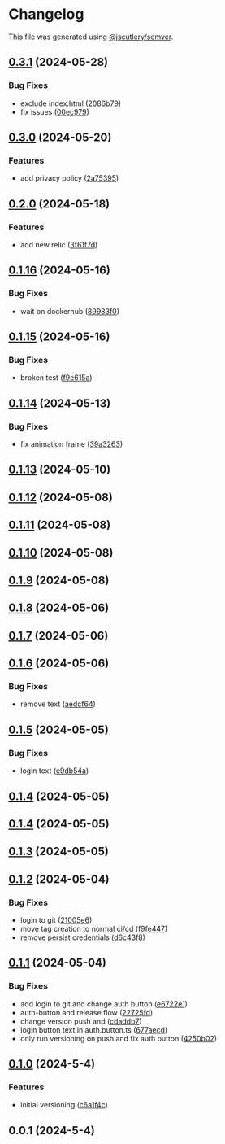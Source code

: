 # Changelog

This file was generated using [@jscutlery/semver](https://github.com/jscutlery/semver).

## [0.3.1](https://github.com/CIRI2-s6/ciri2-app/compare/frontend-0.3.0...frontend-0.3.1) (2024-05-28)


### Bug Fixes

* exclude index.html ([2086b79](https://github.com/CIRI2-s6/ciri2-app/commit/2086b7917ff6b464debe0b0df2259ddc8e8c353a))
* fix issues ([00ec979](https://github.com/CIRI2-s6/ciri2-app/commit/00ec9794ed1665913ebcebf24f0f5e26dcfd8dac))

## [0.3.0](https://github.com/CIRI2-s6/ciri2-app/compare/frontend-0.2.0...frontend-0.3.0) (2024-05-20)


### Features

* add privacy policy ([2a75395](https://github.com/CIRI2-s6/ciri2-app/commit/2a753955abf612b08ec7e1cfb3e171062ea19b15))

## [0.2.0](https://github.com/CIRI2-s6/ciri2-app/compare/frontend-0.1.16...frontend-0.2.0) (2024-05-18)


### Features

* add new relic ([3f61f7d](https://github.com/CIRI2-s6/ciri2-app/commit/3f61f7dcb658c881db2a47a096b72e07d43ee785))

## [0.1.16](https://github.com/CIRI2-s6/ciri2-app/compare/frontend-0.1.15...frontend-0.1.16) (2024-05-16)


### Bug Fixes

* wait on dockerhub ([89983f0](https://github.com/CIRI2-s6/ciri2-app/commit/89983f0db2b889090f72f476d46d41fb0e1c11d9))

## [0.1.15](https://github.com/CIRI2-s6/ciri2-app/compare/frontend-0.1.14...frontend-0.1.15) (2024-05-16)


### Bug Fixes

* broken test ([f9e615a](https://github.com/CIRI2-s6/ciri2-app/commit/f9e615a3840abe046f5e14bf856a9c6da1da9cec))

## [0.1.14](https://github.com/CIRI2-s6/ciri2-app/compare/frontend-0.1.13...frontend-0.1.14) (2024-05-13)


### Bug Fixes

* fix animation frame ([39a3263](https://github.com/CIRI2-s6/ciri2-app/commit/39a326306183391f50842f20d5295cc8ffba4144))

## [0.1.13](https://github.com/CIRI2-s6/ciri2-app/compare/frontend-0.1.12...frontend-0.1.13) (2024-05-10)

## [0.1.12](https://github.com/CIRI2-s6/ciri2-app/compare/frontend-0.1.11...frontend-0.1.12) (2024-05-08)

## [0.1.11](https://github.com/CIRI2-s6/ciri2-app/compare/frontend-0.1.10...frontend-0.1.11) (2024-05-08)

## [0.1.10](https://github.com/CIRI2-s6/ciri2-app/compare/frontend-0.1.9...frontend-0.1.10) (2024-05-08)

## [0.1.9](https://github.com/CIRI2-s6/ciri2-app/compare/frontend-0.1.8...frontend-0.1.9) (2024-05-08)

## [0.1.8](https://github.com/CIRI2-s6/ciri2-app/compare/frontend-0.1.7...frontend-0.1.8) (2024-05-06)

## [0.1.7](https://github.com/CIRI2-s6/ciri2-app/compare/frontend-0.1.6...frontend-0.1.7) (2024-05-06)

## [0.1.6](https://github.com/CIRI2-s6/ciri2-app/compare/frontend-0.1.5...frontend-0.1.6) (2024-05-06)


### Bug Fixes

* remove text ([aedcf64](https://github.com/CIRI2-s6/ciri2-app/commit/aedcf64ae40a9b0af21068207a09af4ee2482dd7))

## [0.1.5](https://github.com/CIRI2-s6/ciri2-app/compare/frontend-0.1.4...frontend-0.1.5) (2024-05-05)


### Bug Fixes

* login text ([e9db54a](https://github.com/CIRI2-s6/ciri2-app/commit/e9db54a2f489544bba0c40533d0dd9a93cd273e0))

## [0.1.4](https://github.com/CIRI2-s6/ciri2-app/compare/frontend-0.1.3...frontend-0.1.4) (2024-05-05)

## [0.1.4](https://github.com/CIRI2-s6/ciri2-app/compare/frontend-0.1.3...frontend-0.1.4) (2024-05-05)

## [0.1.3](https://github.com/CIRI2-s6/ciri2-app/compare/frontend-0.1.2...frontend-0.1.3) (2024-05-05)

## [0.1.2](https://github.com/CIRI2-s6/ciri2-app/compare/frontend-0.1.1...frontend-0.1.2) (2024-05-04)


### Bug Fixes

* login to git ([21005e6](https://github.com/CIRI2-s6/ciri2-app/commit/21005e651d75944e99abdebaf80441c317534549))
* move tag creation to normal ci/cd ([f9fe447](https://github.com/CIRI2-s6/ciri2-app/commit/f9fe44775809c49d241fe2b6d588978b36de2afb))
* remove persist credentials ([d6c43f8](https://github.com/CIRI2-s6/ciri2-app/commit/d6c43f8950113bee0baa1cd485fb437419f55ede))

## [0.1.1](https://github.com/CIRI2-s6/ciri2-app/compare/frontend-0.1.0...frontend-0.1.1) (2024-05-04)


### Bug Fixes

* add login to git and change auth button ([e6722e1](https://github.com/CIRI2-s6/ciri2-app/commit/e6722e1854632d6be7570dfbff1521da79539fa3))
* auth-button and release flow ([22725fd](https://github.com/CIRI2-s6/ciri2-app/commit/22725fdfb860788d424629d142857b8f2bb619b5))
* change version push and ([cdaddb7](https://github.com/CIRI2-s6/ciri2-app/commit/cdaddb75888cde6f44c561b923d8ace3160c35ad))
* login button text in auth.button.ts ([677aecd](https://github.com/CIRI2-s6/ciri2-app/commit/677aecdb8cdc20ff446d9ed822cb1c7ae5935320))
* only run versioning on push and fix auth button ([4250b02](https://github.com/CIRI2-s6/ciri2-app/commit/4250b0285affb4f11bae0fd20c46f80c70c3afe2))

## [0.1.0](https://github.com/CIRI2-s6/ciri2-app/compare/frontend-0.0.1...frontend-0.1.0) (2024-5-4)


### Features

* initial versioning ([c6a1f4c](https://github.com/CIRI2-s6/ciri2-app/commit/c6a1f4c65429deab4e2e317c18e97b14ed4622dc))

## 0.0.1 (2024-5-4)
